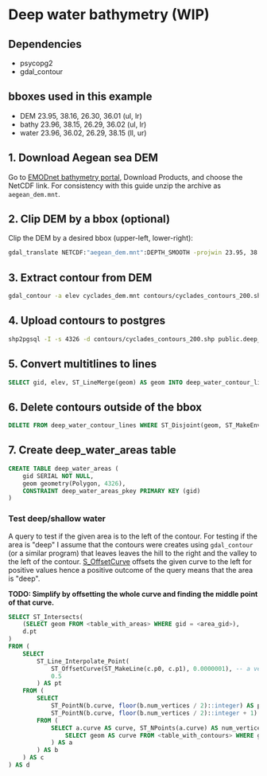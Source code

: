 # Deep water bathymetry (WIP)

## Dependencies

- psycopg2
- gdal_contour

## bboxes used in this example

- DEM       23.95, 38.16, 26.30, 36.01 (ul, lr)
- bathy     23.96, 38.15, 26.29, 36.02 (ul, lr)
- water     23.96, 36.02, 26.29, 38.15 (ll, ur)

## 1. Download Aegean sea DEM

Go to [EMODnet bathymetry portal](http://portal.emodnet-bathymetry.eu),
Download Products, and choose the NetCDF link. For consistency with this
guide unzip the archive as `aegean_dem.mnt`.

## 2. Clip DEM by a bbox (optional)

Clip the DEM by a desired bbox (upper-left, lower-right):

```bash
gdal_translate NETCDF:"aegean_dem.mnt":DEPTH_SMOOTH -projwin 23.95, 38.16, 26.30, 36.01 cyclades_dem.mnt
```

## 3. Extract contour from DEM

```bash
gdal_contour -a elev cyclades_dem.mnt contours/cyclades_contours_200.shp -i 200.0
```

## 4. Upload contours to postgres

```bash
shp2pgsql -I -s 4326 -d contours/cyclades_contours_200.shp public.deep_water_contour_multilines | psql -U postgres -d pocketsail
```

## 5. Convert multitlines to lines

```SQL
SELECT gid, elev, ST_LineMerge(geom) AS geom INTO deep_water_contour_lines FROM deep_water_contour_multilines
```

## 6. Delete contours outside of the bbox

```SQL
DELETE FROM deep_water_contour_lines WHERE ST_Disjoint(geom, ST_MakeEnvelope(23.96, 36.02, 26.29, 38.15, 4326))
```

## 7. Create deep_water_areas table

```SQL
CREATE TABLE deep_water_areas (
    gid SERIAL NOT NULL,
    geom geometry(Polygon, 4326),
    CONSTRAINT deep_water_areas_pkey PRIMARY KEY (gid)
)
```

### Test deep/shallow water

A query to test if the given area is to the left of the contour. For testing
if the area is "deep" I assume that the contours were creates using
`gdal_contour` (or a similar program) that leaves leaves the hill to the
right and the valley to the left of the contour.
[S_OffsetCurve](https://postgis.net/docs/ST_OffsetCurve.html) offsets the
given curve to the left for positive values hence a positive outcome of the
query means that the area is "deep".

**TODO: Simplify by offsetting the whole curve and finding the middle point
of that curve.**

```SQL
SELECT ST_Intersects(
    (SELECT geom FROM <table_with_areas> WHERE gid = <area_gid>),
    d.pt
)
FROM (
    SELECT
        ST_Line_Interpolate_Point(
            ST_OffsetCurve(ST_MakeLine(c.p0, c.p1), 0.0000001), -- a very small number, close to the original curve
            0.5
        ) AS pt
    FROM (
        SELECT
            ST_PointN(b.curve, floor(b.num_vertices / 2)::integer) AS p0,
            ST_PointN(b.curve, floor(b.num_vertices / 2)::integer + 1) AS p1
        FROM (
            SELECT a.curve AS curve, ST_NPoints(a.curve) AS num_vertices FROM (
                SELECT geom AS curve FROM <table_with_contours> WHERE gid = <contour_gid>
            ) AS a
        ) AS b
    ) AS c
) AS d
```
